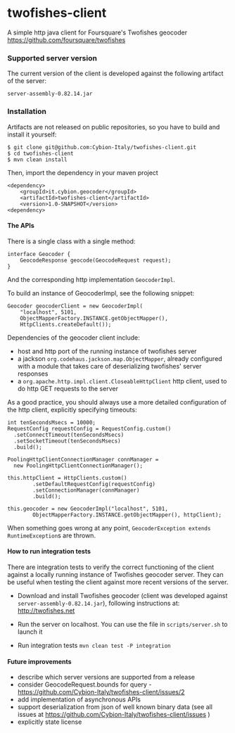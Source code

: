 twofishes-client
================

A simple http java client for Foursquare's Twofishes geocoder https://github.com/foursquare/twofishes

### Supported server version
The current version of the client is developed against the following artifact of the server: 

```
server-assembly-0.82.14.jar
```

### Installation
Artifacts are not released on public repositories, so you have to build and install it yourself: 

```
$ git clone git@github.com:Cybion-Italy/twofishes-client.git
$ cd twofishes-client
$ mvn clean install
```

Then, import the dependency in your maven project
```
<dependency>
    <groupId>it.cybion.geocoder</groupId>
    <artifactId>twofishes-client</artifactId>
    <version>1.0-SNAPSHOT</version>
<dependency>
```

#### The APIs
There is a single class with a single method: 
```
interface Geocoder {
	GeocodeResponse geocode(GeocodeRequest request); 
}
```

And the corresponding http implementation ```GeocoderImpl```. 

To build an instance of GeocoderImpl, see the following snippet: 

```
Geocoder geocoderClient = new GeocoderImpl(
	"localhost", 5101,
	ObjectMapperFactory.INSTANCE.getObjectMapper(), 
	HttpClients.createDefault());
```

Dependencies of the geocoder client include: 

* host and http port of the running instance of twofishes server
* a jackson ```org.codehaus.jackson.map.ObjectMapper```, 
already configured with a module that takes care of deserializing twofishes' server responses
* a ```org.apache.http.impl.client.CloseableHttpClient``` http client, 
used to do http GET requests to the server

As a good practice, you should always use a more detailed configuration of the http client, 
explicitly specifying timeouts: 

```
int tenSecondsMsecs = 10000;
RequestConfig requestConfig = RequestConfig.custom()
  .setConnectTimeout(tenSecondsMsecs)
  .setSocketTimeout(tenSecondsMsecs)
  .build();

PoolingHttpClientConnectionManager connManager =
  new PoolingHttpClientConnectionManager();

this.httpClient = HttpClients.custom()
        .setDefaultRequestConfig(requestConfig)
        .setConnectionManager(connManager)
        .build();

this.geocoder = new GeocoderImpl("localhost", 5101,
        ObjectMapperFactory.INSTANCE.getObjectMapper(), httpClient);
```

When something goes wrong at any point, ```GeocoderException extends RuntimeException```s are thrown. 

#### How to run integration tests
There are integration tests to verify the correct functioning of the client against 
a locally running instance of  Twofishes geocoder server. 
They can be useful when testing the client against more recent versions of the server. 

* Download and install Twofishes geocoder (client was developed against ```server-assembly-0.82.14.jar```), 
following instructions at: http://twofishes.net

* Run the server on localhost. You can use the file in ```scripts/server.sh``` to launch it

* Run integration tests
```mvn clean test -P integration```

#### Future improvements
* describe which server versions are supported from a release
* consider GeocodeRequest.bounds for query - https://github.com/Cybion-Italy/twofishes-client/issues/2
* add implementation of asynchronous APIs
* support deserialization from json of well known binary data 
(see all issues at https://github.com/Cybion-Italy/twofishes-client/issues )
* explicitly state license

#### 
